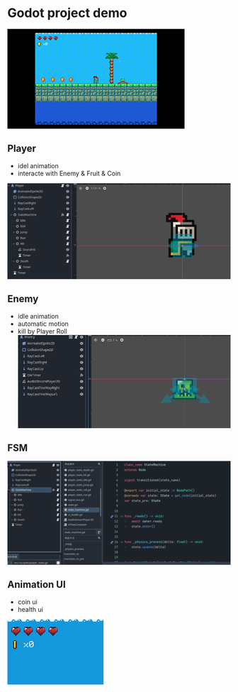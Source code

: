 # Godot project demo  
![Alt text](0001-0250.gif)

## Player
- idel animation
- interacte with Enemy & Fruit & Coin  

![Alt text](image.png)

## Enemy
- idle animation
- automatic motion
- kill by Player Roll  
![Alt text](image-1.png)

## FSM
![Alt text](image-2.png)

## Animation UI
- coin ui
- health ui  

![Alt text](image-3.png)
